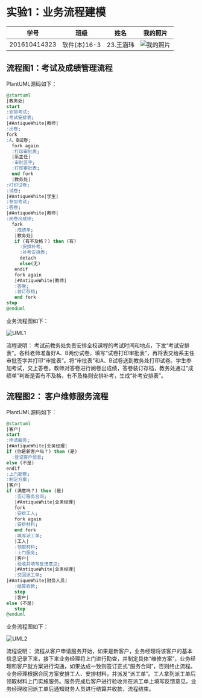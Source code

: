 实验1：业务流程建模
=======
    
学号|班级|姓名|我的照片
:-:|:-:|:-:|:-:
201610414323|软件(本)16-3|23.王涵玮|![我的照片](https://github.com/WangHanWei19971211/is_analysis/blob/master/test1/myself.png)

流程图1：考试及成绩管理流程
---------
PlantUML源码如下：
~~~sql  
@startuml
|教务处|
start
:安排考试;
:考试安排表;
|#AntiqueWhite|教师|
:出卷;
fork
:A、B试卷;
  fork again
  :打印审批表;
  |系主任|
  :审批签字;
  :打印审批表;
  end fork
  |教务处|
:打印试卷;
:试卷;
|#AntiqueWhite|学生|
:参加考试;
:答卷;
|#AntiqueWhite|教师|
:阅卷出成绩;
  fork
   :成绩单;
   |教务处|
   if (有不及格？) then (有)
     :安排补考;
     :补考安排表;
     detach
     else(无)
   endif
   fork again
   |#AntiqueWhite|教师|
   :答卷;
   :装订存档;
   end fork
stop
@enduml
~~~

业务流程图如下：

![UML1](https://github.com/WangHanWei19971211/is_analysis/blob/master/test1/UML-p107-6.1.png)
   
   
流程说明：
    考试前教务处负责安排全校课程的考试时间和地点，下发“考试安排表”。各科老师准备好A、B两份试卷，填写“试卷打印审批表”，再将表交给系主任审批签字并打印“审批表”。将“审批表”和A、B试卷送到教务处打印试卷。学生参加考试，交上答卷。教师对答卷进行阅卷出成绩，答卷装订存档，教务处通过“成绩单”判断是否有不及格，有不及格则安排补考，生成“补考安排表”。


流程图2： 客户维修服务流程
-----------
PlantUML源码如下：
~~~sql
@startuml
|客户|
start
:申请服务;
|#AntiqueWhite|业务经理|
if (你是新客户吗？) then (是)
  :登记客户信息;
else (不是)
endif
:上门勘察;
:制定方案;
|客户|
if (满意吗？) then (是)
   :签订服务合同;
   |#AntiqueWhite|业务经理|
   fork
   :安排工人;
   fork again
   :安排材料;
   end fork
   :填写派工单;
   |工人|
   :领取材料;
   :上门服务;
   |客户|
   :验收并填写反馈意见;
   |#AntiqueWhite|业务经理|
   :交回派工单;
|#AntiqueWhite|财务人员|
   :结算收款;
   stop
   |客户|
else (不是)
   stop
@enduml
~~~

业务流程图如下：

![UML2](https://github.com/WangHanWei19971211/is_analysis/blob/master/test1/UML-p108-6.2.png)


流程说明：
流程从客户申请服务开始，如果是新客户，业务经理将该客户的基本信息记录下来，接下来业务经理将上门进行勘查，并制定具体“维修方案”，业务经理和客户就方案进行沟通，如果达成一致则签订正式“服务合同”，否则终止流程。业务经理根据合同方案安排工人、安排材料，并派发“派工单”。工人拿到派工单后领取材料上门实施服务。服务完成后客户进行验收并在派工单上填写反馈意见。业务经理收回派工单后通知财务人员进行结算并收款，流程结束。

